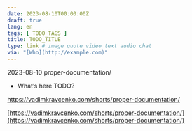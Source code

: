 ```yaml
---
date: 2023-08-10T00:00:00Z
draft: true
lang: en
tags: [ TODO_TAGS ]
title: TODO_TITLE
type: link # image quote video text audio chat
via: "[Who](http://example.com)"
---
```



2023-08-10 proper-documentation/

 

* What’s here TODO?

https://vadimkravcenko.com/shorts/proper-documentation/

[https://vadimkravcenko.com/shorts/proper-documentation/](https://vadimkravcenko.com/shorts/proper-documentation/)

